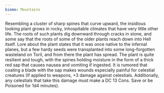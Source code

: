 ```yaml
---
biome: Mountains
---
```

Resembling a cluster of sharp spines that curve upward, the insidious looking plant grows in rocky, inhospitable climates that have very little other life. The roots of such plants dig downward through cracks in stone, and some say that the roots of some of the older plants reach down into Hell itself. Lore about the plant states that it was once native to the infernal planes, but a few hardy seeds were transplanted into some long-forgotten wasteland on Toril, and from there the plant has spread. The plant is quite resilient and tough, with the spines holding moisture in the form of a thick red sap that causes nausea and vomiting if ingested. It is rumored that coating a blade with the sap makes wounds especially painful for celestial creatures (If applied to weapons, +3 damage against celestials. Additionally, any celestials that take this damage must make a DC 13 Cons. Save or be Poisoned for 1d4 minutes). 

